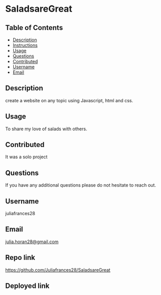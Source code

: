 # SaladsareGreat

## Table of Contents
 

 * [Description](#Description)
 * [Instructions](#Instructions)
 * [Usage](#Usage)
 * [Questions](#Questions)
 * [Contributed](#Contributed)
 * [Username](#Username)
 * [Email](#Email)
 
## Description
create a website on any topic using Javascript, html and css. 


## Usage
To share my love of salads with others. 

## Contributed
It was a solo project


## Questions
If you have any additional questions please do not hesitate to reach out. 

## Username
juliafrances28

## Email
julia.horan28@gmail.com

## Repo link
https://github.com/Juliafrances28/SaladsareGreat

## Deployed link
